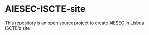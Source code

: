 # AIESEC-ISCTE-site
This repository is an open source project to create AIESEC in Lisboa ISCTE's site
